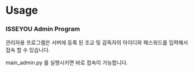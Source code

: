 # Usage

### ISSEYOU Admin Program

관리자용 프로그램은 서버에 등록 된 조교 및 감독자의 아이디와 패스워드를 입력해서 접속 할 수 있습니다.
  
main_admin.py 를 실행시키면 바로 접속이 가능합니다. 